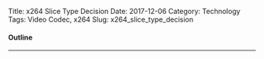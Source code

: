 Title: x264 Slice Type Decision
Date: 2017-12-06
Category: Technology  
Tags: Video Codec, x264 
Slug: x264_slice_type_decision

#### __Outline__
***
    
    
    
    
    
    
    
    
    
    
    
    
    
    
    